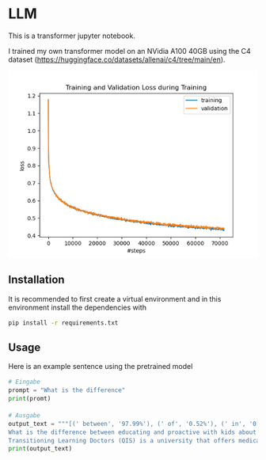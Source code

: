 # LLM

This is a transformer jupyter notebook. 

I trained my own transformer model on an NVidia A100 40GB using the C4 dataset (https://huggingface.co/datasets/allenai/c4/tree/main/en).

![Projektlogo](models/pre_trained_model_loss.png)

## Installation
It is recommended to first create a virtual environment and in this environment install the dependencies with
```sh
pip install -r requirements.txt
```

## Usage
Here is an example sentence using the pretrained model
```python
# Eingabe
prompt = "What is the difference"
print(promt)

# Ausgabe
output_text = """[(' between', '97.99%'), (' of', '0.52%'), (' in', '0.34%'), (' to', '0.23%'), ('?', '0.14%'), ('?\n', '0.08%'), (' with', '0.07%'), (' for', '0.07%'), (' from', '0.06%'), (' that', '0.05%')]
What is the difference between educating and proactive with kids about natural amnesia?
Transitioning Learning Doctors (QIS) is a university that offers medical institutions effective by engaging and nurturing children with neurological side effects disorders. There is also a significant centers and a decent social science collection that provides anettet preparedness for the students in the"""
print(output_text)
```